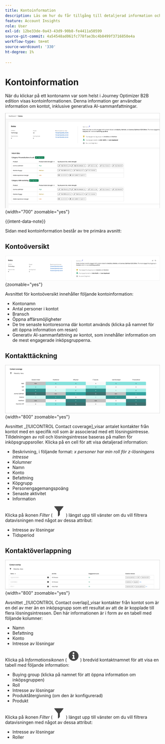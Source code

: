 ```yaml
---
title: Kontoinformation
description: Läs om hur du får tillgång till detaljerad information och generativa AI-sammanfattningar för konton i Journey Optimizer B2B edition.
feature: Account Insights
role: User
exl-id: 12be33de-0a43-43d9-90b8-fe4411a50599
source-git-commit: 4a54548ad061fc778fae3bc4b8499f3716850e4a
workflow-type: tm+mt
source-wordcount: '330'
ht-degree: 1%

---
```


# Kontoinformation

När du klickar på ett kontonamn var som helst i Journey Optimizer B2B edition visas kontoinformationen. Denna information ger användbar information om kontot, inklusive generativa AI-sammanfattningar.

![Åtkomst till kontoinformationen](./assets/account-details.png){width="700" zoomable="yes"}

{{intent-data-note}}

Sidan med kontoinformation består av tre primära avsnitt:

## Kontoöversikt

![Kontoöversikt](./assets/details-page-account-overview.png){zoomable="yes"}

Avsnittet för kontoöversikt innehåller följande kontoinformation:

* Kontonamn
* Antal personer i kontot
* Bransch
* Öppna affärsmöjligheter
* De tre senaste kontoresorna där kontot används (klicka på namnet för att öppna information om resan)
* Generativ AI-sammanfattning av kontot, som innehåller information om de mest engagerade inköpsgrupperna.

## Kontakttäckning

![Kontokontaktens täckning](./assets/details-page-contact-coverage.png){width="800" zoomable="yes"}

Avsnittet _[!UICONTROL Contact coverage]_visar antalet kontakter från kontot med en specifik roll som är associerad med ett lösningsintresse. Tilldelningen av roll och lösningsintresse baseras på mallen för inköpsgruppsroller. Klicka på en cell för att visa detaljerad information:

* Beskrivning, i följande format: _x personer har min roll för z-lösningens intresse_
* Kolumner
* Namn
* Konto
* Befattning
* Köpgrupp
* Personengagemangspoäng
* Senaste aktivitet
* Information

Klicka på ikonen _Filter_ ( ![Filterikon](../assets/do-not-localize/icon-filter.svg) ) längst upp till vänster om du vill filtrera datavisningen med något av dessa attribut:

* Intresse av lösningar
* Tidsperiod

## Kontaktöverlappning

![Kontokontaktöverlappning](./assets/details-page-contact-overlap.png){width="800" zoomable="yes"}

Avsnittet _[!UICONTROL Contact overlap]_visar kontakter från kontot som är en del av mer än en inköpsgrupp som ett resultat av att de är kopplade till flera lösningsintressen. Den här informationen är i form av en tabell med följande kolumner:

* Namn
* Befattning
* Konto
* Intresse av lösningar

Klicka på _Informationsikonen_ ( ![Informationsikonen](../assets/do-not-localize/icon-info.svg) ) bredvid kontaktnamnet för att visa en tabell med följande information:

* Buying group (klicka på namnet för att öppna information om inköpsgruppen)
* Roll
* Intresse av lösningar
* Produktåtergivning (om den är konfigurerad)
* Produkt

Klicka på ikonen _Filter_ ( ![Filterikon](../assets/do-not-localize/icon-filter.svg) ) längst upp till vänster om du vill filtrera datavisningen med något av dessa attribut:

* Intresse av lösningar
* Roller
